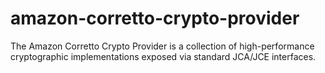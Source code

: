 # amazon-corretto-crypto-provider
The Amazon Corretto Crypto Provider is a collection of high-performance cryptographic implementations exposed via standard JCA/JCE interfaces.
